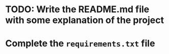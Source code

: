 # TODO: Write the README.md file with some explanation of the project

# Complete the `requirements.txt` file